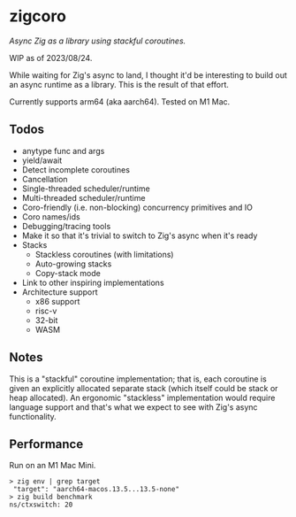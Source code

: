 # zigcoro

*Async Zig as a library using stackful coroutines.*

WIP as of 2023/08/24.

While waiting for Zig's async to land, I thought it'd be interesting to build
out an async runtime as a library. This is the result of that effort.

Currently supports arm64 (aka aarch64). Tested on M1 Mac.

## Todos

* anytype func and args
* yield/await
* Detect incomplete coroutines
* Cancellation
* Single-threaded scheduler/runtime
* Multi-threaded scheduler/runtime
* Coro-friendly (i.e. non-blocking) concurrency primitives and IO
* Coro names/ids
* Debugging/tracing tools
* Make it so that it's trivial to switch to Zig's async when it's ready
* Stacks
  * Stackless coroutines (with limitations)
  * Auto-growing stacks
  * Copy-stack mode
* Link to other inspiring implementations
* Architecture support
  * x86 support
  * risc-v
  * 32-bit
  * WASM

## Notes

This is a "stackful" coroutine implementation; that is, each coroutine is given an
explicitly allocated separate stack (which itself could be stack or heap allocated).
An ergonomic "stackless" implementation would require language support and that's
what we expect to see with Zig's async functionality.

## Performance

Run on an M1 Mac Mini.

```
> zig env | grep target
 "target": "aarch64-macos.13.5...13.5-none"
> zig build benchmark
ns/ctxswitch: 20
```
